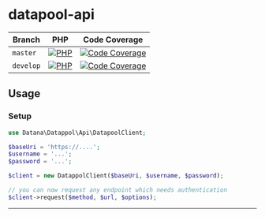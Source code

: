 # datapool-api

| Branch    | PHP                                         | Code Coverage                                        |
|-----------|---------------------------------------------|------------------------------------------------------|
| `master`  | [![PHP][build-status-master-php]][actions]  | [![Code Coverage][coverage-status-master]][codecov]  |
| `develop` | [![PHP][build-status-develop-php]][actions] | [![Code Coverage][coverage-status-develop]][codecov] |

## Usage

### Setup
```php
use Datana\Datappol\Api\DatapoolClient;

$baseUri = 'https://....';
$username = '...';
$password = '...';

$client = new DatappolClient($baseUri, $username, $password);

// you can now request any endpoint which needs authentication
$client->request($method, $url, $options);
```

---

[build-status-develop-php]: https://github.com/datana-gmbh/datapool-api/workflows/PHP/badge.svg?branch=develop
[build-status-master-php]: https://github.com/datana-gmbh/datapool-api/workflows/PHP/badge.svg?branch=master
[coverage-status-develop]: https://codecov.io/gh/datana-gmbh/datapool-api/branch/develop/graph/badge.svg
[coverage-status-master]: https://codecov.io/gh/datana-gmbh/datapool-api/branch/master/graph/badge.svg

[actions]: https://github.com/datana-gmbh/datapool-api/actions
[codecov]: https://codecov.io/gh/datana-gmbh/datapool-api
